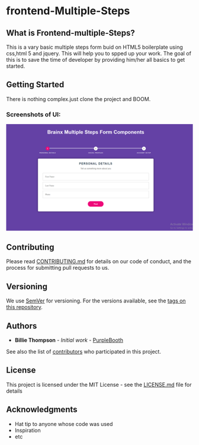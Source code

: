 # frontend-Multiple-Steps

## What is Frontend-multiple-Steps?

This is a vary basic multiple steps form buid on HTML5 boilerplate using css,html 5 and jquery. This will help you to spped up your work. 
The goal of this is to save the time of developer by providing him/her all basics to get started. 

## Getting Started

There is nothing complex.just clone the project and BOOM.


### Screenshots of UI:


![alt text](multiple-steps.png)

## Contributing

Please read [CONTRIBUTING.md](https://gist.github.com/PurpleBooth/b24679402957c63ec426) for details on our code of conduct, and the process for submitting pull requests to us.

## Versioning

We use [SemVer](http://semver.org/) for versioning. For the versions available, see the [tags on this repository](https://github.com/your/project/tags). 

## Authors

* **Billie Thompson** - *Initial work* - [PurpleBooth](https://github.com/PurpleBooth)

See also the list of [contributors](https://github.com/your/project/contributors) who participated in this project.

## License

This project is licensed under the MIT License - see the [LICENSE.md](LICENSE.md) file for details

## Acknowledgments

* Hat tip to anyone whose code was used
* Inspiration
* etc
